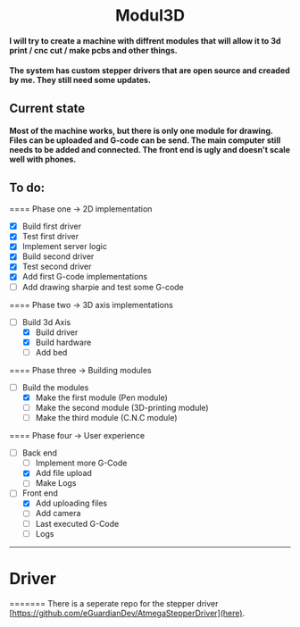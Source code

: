<h1 align="center">
Modul3D
</h1>

#### I will try to create a machine with diffrent modules that will allow it to 3d print / cnc cut / make pcbs and other things.
#### The system has custom stepper drivers that are open source and creaded by me. They still need some updates. 

## Current state
#### Most of the machine works, but there is only one module for drawing. Files can be uploaded and G-code can be send. The main computer still needs to be added and connected. The front end is ugly and doesn't scale well with phones.

## To do:
====
Phase one -> 2D implementation
- [X] Build first driver
- [X] Test first driver
- [X] Implement server logic
- [X] Build second driver
- [X] Test second driver
- [X] Add first G-code implementations
- [ ] Add drawing sharpie and test some G-code

====
Phase two -> 3D axis implementations
- [ ] Build 3d Axis
  - [X] Build driver
  - [X] Build hardware
  - [ ] Add bed

====
Phase three -> Building modules
- [ ] Build the modules
  - [X] Make the first module (Pen module)
  - [ ] Make the second module (3D-printing module)
  - [ ] Make the third module (C.N.C module)

====
Phase four -> User experience
- [ ] Back end
  - [ ] Implement more G-Code
  - [X] Add file upload
  - [ ] Make Logs
- [ ] Front end
  - [X] Add uploading files
  - [ ] Add camera
  - [ ] Last executed G-Code
  - [ ] Logs

---
# Driver 
=======
There is a seperate repo for  the stepper driver  [https://github.com/eGuardianDev/AtmegaStepperDriver](here).